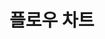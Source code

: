 # 플로우 차트

<figure><img src="../../.gitbook/assets/image%20(21).png" alt=""><figcaption></figcaption></figure>
